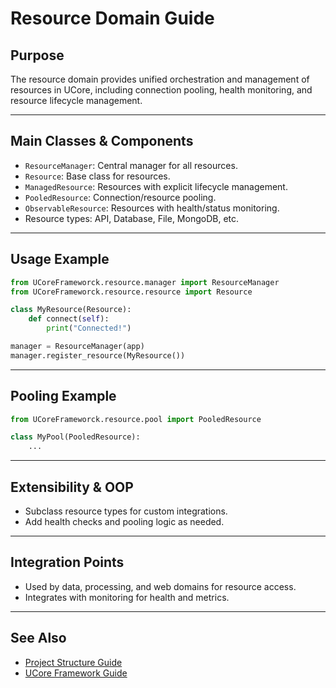 # Resource Domain Guide

## Purpose

The resource domain provides unified orchestration and management of resources in UCore, including connection pooling, health monitoring, and resource lifecycle management.

---

## Main Classes & Components

- `ResourceManager`: Central manager for all resources.
- `Resource`: Base class for resources.
- `ManagedResource`: Resources with explicit lifecycle management.
- `PooledResource`: Connection/resource pooling.
- `ObservableResource`: Resources with health/status monitoring.
- Resource types: API, Database, File, MongoDB, etc.

---

## Usage Example

```python
from UCoreFrameworck.resource.manager import ResourceManager
from UCoreFrameworck.resource.resource import Resource

class MyResource(Resource):
    def connect(self):
        print("Connected!")

manager = ResourceManager(app)
manager.register_resource(MyResource())
```

---

## Pooling Example

```python
from UCoreFrameworck.resource.pool import PooledResource

class MyPool(PooledResource):
    ...
```

---

## Extensibility & OOP

- Subclass resource types for custom integrations.
- Add health checks and pooling logic as needed.

---

## Integration Points

- Used by data, processing, and web domains for resource access.
- Integrates with monitoring for health and metrics.

---

## See Also

- [Project Structure Guide](project-structure-guide.md)
- [UCore Framework Guide](ucore-UCoreFrameworck-guide.md)
